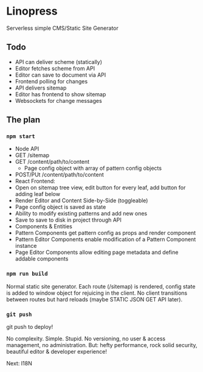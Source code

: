 # Linopress

Serverless simple CMS/Static Site Generator

## Todo

* API can deliver scheme (statically)
* Editor fetches scheme from API
* Editor can save to document via API
* Frontend polling for changes
* API delivers sitemap
* Editor has frontend to show sitemap
* Websockets for change messages

## The plan

### `npm start`

* Node API
 * GET /sitemap
 * GET /content/path/to/content
   * Page config object with array of pattern config objects
 * POST/PUt /content/path/to/content
* React Frontend:
 * Open on sitemap tree view, edit button for every leaf, add button for adding leaf below
 * Render Editor and Content Side-by-Side (toggleable)
 * Page config object is saved as state
 * Ability to modify existing patterns and add new ones
 * Save to save to disk in project through API
* Components & Entities
 * Pattern Components get pattern config as props and render component
 * Pattern Editor Components enable modification of a Pattern Component instance
 * Page Editor Components allow editing page metadata and define addable components

### `npm run build`
Normal static site generator. Each route (/sitemap) is rendered, config state is added to window object for rejuicing in the client. No client transitions between routes but hard reloads (maybe STATIC JSON GET API later).

### `git push`

git push to deploy!

No complexity. Simple. Stupid. No versioning, no user & access management, no administration. But: hefty performance, rock solid security, beautiful editor & developer experience!

Next: I18N
